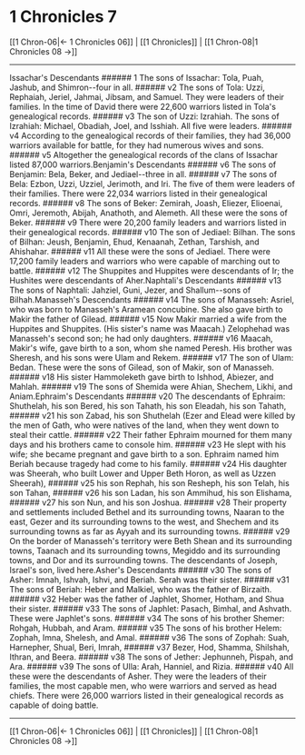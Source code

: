 # 1 Chronicles 7

[[1 Chron-06|← 1 Chronicles 06]] | [[1 Chronicles]] | [[1 Chron-08|1 Chronicles 08 →]]
***

Issachar's Descendants ###### 1 The sons of Issachar: Tola, Puah, Jashub, and Shimron--four in all. ###### v2 The sons of Tola: Uzzi, Rephaiah, Jeriel, Jahmai, Jibsam, and Samuel. They were leaders of their families. In the time of David there were 22,600 warriors listed in Tola's genealogical records. ###### v3 The son of Uzzi: Izrahiah. The sons of Izrahiah: Michael, Obadiah, Joel, and Isshiah. All five were leaders. ###### v4 According to the genealogical records of their families, they had 36,000 warriors available for battle, for they had numerous wives and sons. ###### v5 Altogether the genealogical records of the clans of Issachar listed 87,000 warriors.Benjamin's Descendants ###### v6 The sons of Benjamin: Bela, Beker, and Jediael--three in all. ###### v7 The sons of Bela: Ezbon, Uzzi, Uzziel, Jerimoth, and Iri. The five of them were leaders of their families. There were 22,034 warriors listed in their genealogical records. ###### v8 The sons of Beker: Zemirah, Joash, Eliezer, Elioenai, Omri, Jeremoth, Abijah, Anathoth, and Alemeth. All these were the sons of Beker. ###### v9 There were 20,200 family leaders and warriors listed in their genealogical records. ###### v10 The son of Jediael: Bilhan. The sons of Bilhan: Jeush, Benjamin, Ehud, Kenaanah, Zethan, Tarshish, and Ahishahar. ###### v11 All these were the sons of Jediael. There were 17,200 family leaders and warriors who were capable of marching out to battle. ###### v12 The Shuppites and Huppites were descendants of Ir; the Hushites were descendants of Aher.Naphtali's Descendants ###### v13 The sons of Naphtali: Jahziel, Guni, Jezer, and Shallum--sons of Bilhah.Manasseh's Descendants ###### v14 The sons of Manasseh: Asriel, who was born to Manasseh's Aramean concubine. She also gave birth to Makir the father of Gilead. ###### v15 Now Makir married a wife from the Huppites and Shuppites. (His sister's name was Maacah.) Zelophehad was Manasseh's second son; he had only daughters. ###### v16 Maacah, Makir's wife, gave birth to a son, whom she named Peresh. His brother was Sheresh, and his sons were Ulam and Rekem. ###### v17 The son of Ulam: Bedan. These were the sons of Gilead, son of Makir, son of Manasseh. ###### v18 His sister Hammoleketh gave birth to Ishhod, Abiezer, and Mahlah. ###### v19 The sons of Shemida were Ahian, Shechem, Likhi, and Aniam.Ephraim's Descendants ###### v20 The descendants of Ephraim: Shuthelah, his son Bered, his son Tahath, his son Eleadah, his son Tahath, ###### v21 his son Zabad, his son Shuthelah (Ezer and Elead were killed by the men of Gath, who were natives of the land, when they went down to steal their cattle. ###### v22 Their father Ephraim mourned for them many days and his brothers came to console him. ###### v23 He slept with his wife; she became pregnant and gave birth to a son. Ephraim named him Beriah because tragedy had come to his family. ###### v24 His daughter was Sheerah, who built Lower and Upper Beth Horon, as well as Uzzen Sheerah), ###### v25 his son Rephah, his son Resheph, his son Telah, his son Tahan, ###### v26 his son Ladan, his son Ammihud, his son Elishama, ###### v27 his son Nun, and his son Joshua. ###### v28 Their property and settlements included Bethel and its surrounding towns, Naaran to the east, Gezer and its surrounding towns to the west, and Shechem and its surrounding towns as far as Ayyah and its surrounding towns. ###### v29 On the border of Manasseh's territory were Beth Shean and its surrounding towns, Taanach and its surrounding towns, Megiddo and its surrounding towns, and Dor and its surrounding towns. The descendants of Joseph, Israel's son, lived here.Asher's Descendants ###### v30 The sons of Asher: Imnah, Ishvah, Ishvi, and Beriah. Serah was their sister. ###### v31 The sons of Beriah: Heber and Malkiel, who was the father of Birzaith. ###### v32 Heber was the father of Japhlet, Shomer, Hotham, and Shua their sister. ###### v33 The sons of Japhlet: Pasach, Bimhal, and Ashvath. These were Japhlet's sons. ###### v34 The sons of his brother Shemer: Rohgah, Hubbah, and Aram. ###### v35 The sons of his brother Helem: Zophah, Imna, Shelesh, and Amal. ###### v36 The sons of Zophah: Suah, Harnepher, Shual, Beri, Imrah, ###### v37 Bezer, Hod, Shamma, Shilshah, Ithran, and Beera. ###### v38 The sons of Jether: Jephunneh, Pispah, and Ara. ###### v39 The sons of Ulla: Arah, Hanniel, and Rizia. ###### v40 All these were the descendants of Asher. They were the leaders of their families, the most capable men, who were warriors and served as head chiefs. There were 26,000 warriors listed in their genealogical records as capable of doing battle.

***
[[1 Chron-06|← 1 Chronicles 06]] | [[1 Chronicles]] | [[1 Chron-08|1 Chronicles 08 →]]

